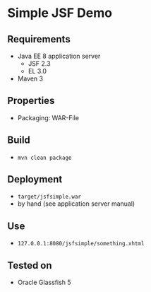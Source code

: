# Simple JSF Demo
## Requirements
* Java EE 8 application server
    * JSF 2.3
    * EL 3.0
* Maven 3

## Properties
* Packaging: WAR-File

## Build
* ```mvn clean package```

## Deployment
* ```target/jsfsimple.war```
* by hand (see application server manual)

## Use
* ```127.0.0.1:8080/jsfsimple/something.xhtml```

## Tested on
* Oracle Glassfish 5

